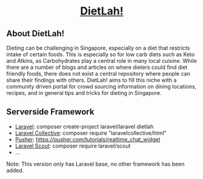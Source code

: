 <h1 align="center"><a href="https://cwma/dietlah/"><b>DietLah!</b></a></h1>

## About DietLah!

Dieting can be challenging in Singapore, especially on a diet that restricts intake of certain foods. This is especially so for low carb diets such as Keto and Atkins, as Carbohydrates play a central role in many local cuisine. While there are a number of blogs and articles on where dieters could find diet friendly foods, there does not exist a central repository where people can share their findings with others. DietLah! aims to fill this niche with a community driven portal for crowd sourcing information on dining locations, recipes, and in general tips and tricks for dieting in Singapore.

## Serverside Framework
- [Laravel](https://laravel.com/): composer create-project laravel/laravel dietlah
- [Laravel Collective](https://laravelcollective.com/docs/5.3/html): composer require "laravelcollective/html"
- [Pusher](https://pusher.com/): https://pusher.com/tutorials/realtime_chat_widget
- [Laravel Scout](https://laravel.com/docs/5.4/scout): composer require laravel/scout
- ...

Note: This version only has Laravel base, no other framework has been added.